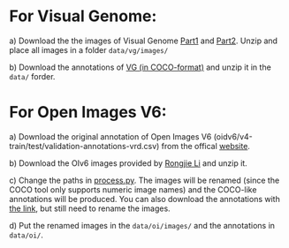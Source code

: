 # For Visual Genome:
a) Download the the images of Visual Genome [Part1](https://cs.stanford.edu/people/rak248/VG_100K_2/images.zip) and [Part2](https://cs.stanford.edu/people/rak248/VG_100K_2/images2.zip). Unzip and place all images in a folder ```data/vg/images/```

b) Download the annotations of [VG (in COCO-format)](https://drive.google.com/file/d/1aGwEu392DiECGdvwaYr-LgqGLmWhn8yD/view?usp=sharing) and unzip it in the ```data/``` forder.


# For Open Images V6:
a) Download the original annotation of Open Images V6 (oidv6/v4-train/test/validation-annotations-vrd.csv) from the offical [website](https://storage.googleapis.com/openimages/web/download.html).

b) Download the OIv6 images provided by [Rongjie Li](https://github.com/SHTUPLUS/PySGG/blob/main/DATASET.md) and unzip it.

c) Change the paths in [process.py](https://github.com/yrcong/RelTR/blob/main/data/process.py). The images will be renamed (since the COCO tool only supports numeric image names) and the COCO-like annotations will be produced. You can also download the annotations with [the link](https://drive.google.com/file/d/1kWeG3O071Bx17KI7oLbMdgGvE5xmyY8k/view?usp=share_link), but still need to rename the images.

d) Put the renamed images in the ```data/oi/images/``` and the annotations in ```data/oi/```.

